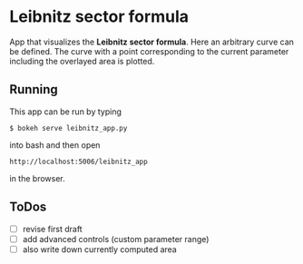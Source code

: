 # Leibnitz sector formula

App that visualizes the **Leibnitz sector formula**. Here an arbitrary curve can be defined. The curve with a point corresponding to the current parameter including the overlayed area is plotted.

## Running

This app can be run by typing
```
$ bokeh serve leibnitz_app.py
```
into bash and then open
```
http://localhost:5006/leibnitz_app
```
in the browser.

## ToDos

- [ ] revise first draft
- [ ] add advanced controls (custom parameter range)
- [ ] also write down currently computed area